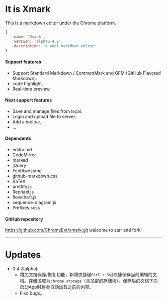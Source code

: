 # It is Xmark
This is a markdown editor under the Chrome platform.
```javascript
{
	name: 'Xmark',
	version: 'alpha0.4.2',
	description: 'a cool markdown editor'
}
```
#### Support features
- Support Standard Markdown / CommonMark and GFM (GitHub Flavored Markdown).
- code highlight.
- Real-time preview.

#### Next support features
- Save and manage files from local.
- Login and upload file to server.
- Add a toolbar.
- ...

#### Dependents
- editor.md
- CodeMirror
- marked
- jQuery
- FontAwesome
- github-markdown.css
- KaTeX
- prettify.js
- Rephael.js
- flowchart.js
- sequence-diagram.js
- Prefixes.scss

#### GitHub repository
https://github.com/ChromeExt/xmark.git
welcome to star and fork!

---

# Updates
- 0.4.2(alpha) 
  - 增加文档保存/恢复功能，新增快捷键`Ctrl + S`可快捷保存当前编辑的文档。存储区域为`chrome.storage`（未加密的存储块）。保存后的文档下次启动App时将会自动加载之前的内容。
  - Fixd bugs。

